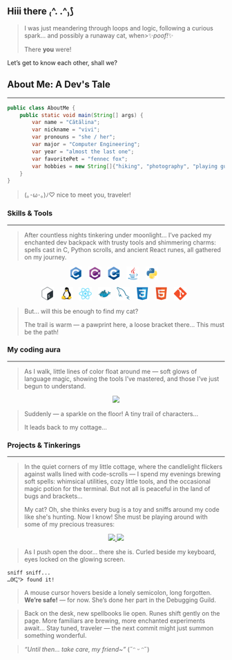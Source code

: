 ## Hiii there ₍^. .^₎⟆  

>I was just meandering through loops and logic, following a curious spark... and possibly a runaway cat, when>✨*poof!*✨
>
>There **you** were!

Let’s get to know each other, shall we?

## About Me: A Dev's Tale
---

```java
public class AboutMe {
    public static void main(String[] args) {
        var name = "Cătălina";
        var nickname = "vivi";
        var pronouns = "she / her";
        var major = "Computer Engineering";
        var year = "almost the last one";
        var favoritePet = "fennec fox";
        var hobbies = new String[]{"hiking", "photography", "playing guitar"};
    }
}
```

>(｡･ω･｡)ﾉ♡ nice to meet you, traveler!

### Skills & Tools
---
>After countless nights tinkering under moonlight...
>I’ve packed my enchanted dev backpack with trusty tools and shimmering charms: spells cast in C, Python scrolls, and ancient React runes, all gathered on my journey.

<p align="center">
  <img src="https://raw.githubusercontent.com/devicons/devicon/master/icons/c/c-original.svg" alt="C" width="30" style="margin-right:10px;" />
  <img src="https://raw.githubusercontent.com/devicons/devicon/master/icons/csharp/csharp-original.svg" alt="C#" width="30" style="margin-right:10px;" />
  <img src="https://raw.githubusercontent.com/devicons/devicon/master/icons/cplusplus/cplusplus-original.svg" alt="C++" width="30" style="margin-right:10px;" />
  <img src="https://raw.githubusercontent.com/devicons/devicon/master/icons/java/java-original.svg" alt="Java" width="30" style="margin-right:10px;" />
    <img src="https://raw.githubusercontent.com/devicons/devicon/master/icons/python/python-original.svg" alt="Python" width="30" style="margin-right:10px;" />
</p><p align="center">
  <img src="https://raw.githubusercontent.com/devicons/devicon/master/icons/bash/bash-original.svg" alt="Shell Script" width="30" style="margin-right:10px;" />
    <img src="https://raw.githubusercontent.com/devicons/devicon/master/icons/linux/linux-original.svg" alt="Linux" width="30" style="margin-right:10px;" />
    <img src="https://raw.githubusercontent.com/devicons/devicon/master/icons/react/react-original.svg" alt="React" width="30" style="margin-right:10px;" />
  <img src="https://raw.githubusercontent.com/devicons/devicon/master/icons/docker/docker-original.svg" alt="Docker" width="30" style="margin-right:10px;" />
  <img src="https://raw.githubusercontent.com/devicons/devicon/master/icons/mysql/mysql-original.svg" alt="SQL" width="30" style="margin-right:10px;" />
  <img src="https://raw.githubusercontent.com/devicons/devicon/master/icons/css3/css3-original.svg" alt="CSS" width="30" style="margin-right:10px;" />
  <img src="https://raw.githubusercontent.com/devicons/devicon/master/icons/html5/html5-original.svg" alt="HTML" width="30" style="margin-right:10px;" />
    <img src="https://raw.githubusercontent.com/devicons/devicon/master/icons/git/git-original.svg" alt="Git" width="30" style="margin-right:10px;" />
</p>

>But... will this be enough to find my cat?
>
>The trail is warm — a pawprint here, a loose bracket there...
>This must be the path!

### My coding aura
---
>As I walk, little lines of color float around me — soft glows of language magic,
showing the tools I’ve mastered, and those I’ve just begun to understand.

<div align="center"> 
    <img src="https://github-readme-stats.vercel.app/api/top-langs/?username=constantin-catalina&langs_count=10&layout=compact&theme=catppuccin_latte" width="50%" /> 
</div>

>
>Suddenly — a sparkle on the floor! A tiny trail of characters...
>
>It leads back to my cottage...

### Projects & Tinkerings
---
>In the quiet corners of my little cottage, where the candlelight flickers against walls lined with code-scrolls — I spend my evenings brewing soft spells: whimsical utilities, cozy little tools, and the occasional magic potion for the terminal.
>But not all is peaceful in the land of bugs and brackets...
>
>My cat? Oh, she thinks every bug is a toy and sniffs around my code like she's hunting. Now I know! She must be playing around with some of my precious treasures:

<div align="center">
  <a href="https://github.com/constantin-catalina/files_tracker">
    <img src="https://github-readme-stats.vercel.app/api/pin/?username=constantin-catalina&repo=files_tracker&theme=catppuccin_latte" />
  </a>
  <a href="https://github.com/constantin-catalina/UNO_game">
    <img src="https://github-readme-stats.vercel.app/api/pin/?username=constantin-catalina&repo=UNO_game&theme=catppuccin_latte" />
  </a>
</div>

>As I push open the door... there she is. Curled beside my keyboard, eyes locked on the glowing screen.
```
sniff sniff...
…ᘛ⁐̤ᕐᐷ found it!
```
>A mouse cursor hovers beside a lonely semicolon, long forgotten. **We’re safe!** — for now. She’s done her part in the Debugging Guild.

>Back on the desk, new spellbooks lie open. Runes shift gently on the page.
>More familiars are brewing, more enchanted experiments await...
> Stay tuned, traveler — the next commit might just summon something wonderful.

> _“Until then… take care, my friend~”_ (˶ᵔ ᵕ ᵔ˶)

